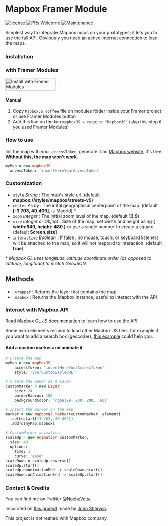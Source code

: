 # Mapbox Framer Module
[![license](https://img.shields.io/github/license/bpxl-labs/RemoteLayer.svg)](https://opensource.org/licenses/MIT)
![PRs Welcome](https://img.shields.io/badge/PRs-welcome-brightgreen.svg)
![Maintenance](https://img.shields.io/maintenance/yes/2018.svg)

Simplest way to integrate Mapbox maps on your prototypes; it lets you to use the full API. Obviously you need an active internet connection to load the maps.

### Installation


### with Framer Modules
<a href='https://open.framermodules.com/Mapbox%20JS'>
    <img alt='Install with Framer Modules'
    src='https://www.framermodules.com/assets/badge@2x.png' width='160' height='40' />
</a>

#### Manual
1. Copy `MapboxJS.coffee` file on modules folder inside your Framer project or use Framer Modules button
2. Add this line on the top `mapboxJS = require "MapboxJS"` (skip this step if you used Framer Modules)

### How to use
Init the map with your `accessToken`, generate it on [Mapbox website](https://www.mapbox.com/help/define-access-token/), it's free. **Without this, the map won't work.**  
```coffeescript
myMap = new mapboxJS
  accessToken: 'insertHereYourAccessToken'
```
### Customization
* `style` _String_ : The map's style url. (default **mapbox://styles/mapbox/streets-v9**)
* `center` _Array_ : The inital geographical centerpoint of the map. (default **[-3.703, 40.409]**, is Madrid) \*
* `zoom` _Integer_ : The initial zoom level of the map. (default **13.9**)
* `size` _Integer or Object_ : Size of the map, set width and height using **{ width:640, height: 480 }** or use a single number to create a square. (default **Screen.size**)
* `interactive` _Boolean_ : If  false , no mouse, touch, or keyboard listeners will be attached to the map, so it will not respond to interaction. (default **true**)

\* _Mapbox GL uses longitude, latitude coordinate order (as opposed to latitude, longitude) to match GeoJSON._

## Methods

- `.wrapper` : Returns the layer that contains the map
- `.mapbox` : Returns the Mapbox instance, useful to interact with the API

### Interact with Mapbox API
Read [Mapbox GL JS documentation](https://www.mapbox.com/mapbox-gl-js/api/ ) to learn how to use the API.

Some extra elements require to load other Mapbox JS files, for example if you want to add a search box (geocoder), [this example](https://www.mapbox.com/mapbox-gl-js/example/mapbox-gl-geocoder/) could help you.

#### Add a custom marker and animate it
```coffeescript
# Create the map
myMap = new mapboxJS
    accessToken: 'insertHereYourAccessToken'
    style: 'yourCustomStyleURL'

# Create the maker as a Layer
customMarker = new Layer
    size: 24
    borderRadius: 100
    backgroundColor: 'rgba(29, 200, 200, .60)'

# Insert the marker on the map
marker = new mapboxgl.Marker(customMarker._element) 
  .setLngLat([-3.703, 40.409])
  .addTo(myMap.mapbox)

# CustomMarker animation
scaleUp = new Animation customMarker,
  size: 48
  options:
    time: 1
    curve: 'ease'
scaleDown = scaleUp.reverse()
scaleUp.start()
scaleUp.onAnimationEnd -> scaleDown.start()
scaleDown.onAnimationEnd -> scaleUp.start()
```
### Contact & Credits
You can find me on Twitter [@NocheVolta](https://twitter.com/nochevolta)

Inspirated on [this project](https://github.com/johnmpsherwin/Mapbox-Framer) made by [John Sherwin](https://twitter.com/johnmpsherwin).

This project is not realted with Mapbox company.

